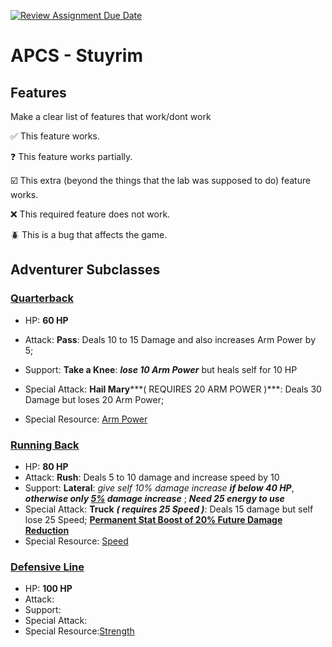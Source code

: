 [![Review Assignment Due Date](https://classroom.github.com/assets/deadline-readme-button-22041afd0340ce965d47ae6ef1cefeee28c7c493a6346c4f15d667ab976d596c.svg)](https://classroom.github.com/a/KprAwj1n)
# APCS - Stuyrim

## Features

Make a clear list of features that work/dont work

:white_check_mark: This feature works.

:question: This feature works partially.

:ballot_box_with_check: This extra (beyond the things that the lab was supposed to do) feature works.

:x: This required feature does not work.

:beetle: This is a bug that affects the game.


## Adventurer Subclasses

### <ins>Quarterback</ins>
- HP: **60 HP**
- Attack: **Pass**: Deals 10 to 15 Damage and also increases Arm Power by 5;
- Support: **Take a Knee**: ***lose 10 Arm Power*** but heals self for 10 HP

- Special Attack: **Hail Mary*****( REQUIRES 20 ARM POWER )***: Deals 30 Damage but loses 20 Arm Power;
- Special Resource: <ins>Arm Power</ins>
### <ins>Running Back</ins>
- HP: **80 HP**
- Attack: **Rush**: Deals 5 to 10 damage and increase speed by 10
- Support: **Lateral**: *give self 10% damage increase* ***if below 40 HP***, ***otherwise only <ins>5%</ins> damage increase*** ; ***Need 25 energy to use***
- Special Attack: **Truck** ***( requires 25 Speed )***: Deals 15 damage but self lose 25 Speed; **<ins>Permanent Stat Boost of 20% Future Damage Reduction</ins>**
- Special Resource: <ins>Speed</ins>
### <ins>Defensive Line</ins>
- HP: **100 HP**
- Attack:
- Support:
- Special Attack:
- Special Resource:<ins>Strength</ins>